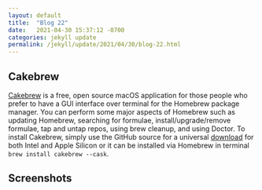 ```yaml
---
layout: default
title:  "Blog 22"
date:   2021-04-30 15:37:12 -0700
categories: jekyll update
permalink: /jekyll/update/2021/04/30/blog-22.html
---
```


## Cakebrew

[Cakebrew](https://www.cakebrew.com/) is a free, open source macOS application for those people who prefer to have a GUI interface over terminal for the Homebrew package manager. You can perform some major aspects of Homebrew such as updating Homebrew, searching for formulae, install/upgrade/remove formulae, tap and untap repos, using brew cleanup, and using Doctor. To install Cakebrew, simply use the GitHub source for a universal [download](https://github.com/brunophilipe/Cakebrew) for both Intel and Apple Silicon or it can be installed via Homebrew in terminal `brew install cakebrew --cask`. 

## Screenshots

